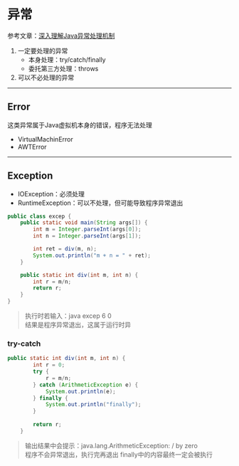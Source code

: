 # **异常**

参考文章：[深入理解Java异常处理机制](https://blog.csdn.net/hguisu/article/details/6155636)  

1. 一定要处理的异常  
   - 本身处理：try/catch/finally
   - 委托第三方处理：throws
2. 可以不必处理的异常 
- - -    

## Error
这类异常属于Java虚拟机本身的错误，程序无法处理  
- VirtualMachinError
- AWTError
- - -

## Exception
- IOException：必须处理   
- RuntimeException：可以不处理，但可能导致程序异常退出
```java
public class excep {
    public static void main(String args[]) {
        int m = Integer.parseInt(args[0]);
        int n = Integer.parseInt(args[1]);

        int ret = div(m, n);
        System.out.println("m + n = " + ret);
    }

    public static int div(int m, int n) {
        int r = m/n;
        return r;
    }
}
```
> 执行时若输入：java excep 6 0  
> 结果是程序异常退出，这属于运行时异   

### try-catch
```java
public static int div(int m, int n) {
        int r = 0;
        try {
            r = m/n;
        } catch (ArithmeticException e) {
            System.out.println(e);
        } finally {
            System.out.println("finally");
        }
        
        return r;
    }
```  
> 输出结果中会提示：java.lang.ArithmeticException: / by zero  
> 程序不会异常退出，执行完再退出
> finally中的内容最终一定会被执行










